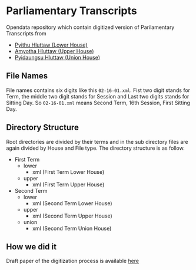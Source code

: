 # Parliamentary Transcripts

Opendata repository which contain digitized version of Parilamentary Transcripts from 
- [Pyithu Hluttaw (Lower House)](https://www.pyithuhluttaw.gov.mm/)
- [Amyotha Hluttaw (Upper House)](https://www.amyotha.hluttaw.mm/)
- [Pyidaungsu Hluttaw (Union House)](https://pyidaungsu.hluttaw.mm/)

## File Names
  File names contains six digits like this ``02-16-01.xml``. Fist two digit stands for Term, the middle two digit stands for Session and Last two digits stands for Sitting Day.
  So ``02-16-01.xml`` means Second Term, 16th Session, First Sitting Day.
  
## Directory Structure 
Root directories are divided by their terms and in the sub directory files are again divided by House and File type. The directory structure is as follow.

- First Term
  - lower
    - xml (First Term Lower House)
  - upper
    - xml (First Term Upper House)
- Second Term
  - lower
    - xml (Second Term Lower House)
  - upper
    - xml (Second Term Upper House)
  - union
    - xml (Second Term Union House)
   
## How we did it
Draft paper of the digitization process is available [here](https://docs.google.com/document/d/e/2PACX-1vR99NGl48LqOJsl8nwoGtrP0sOEBiGtPq9V4e2bWRuLQgj2MEsIorqNThiDYFJcwDKTy7kDpLjTJGBB/pub)
